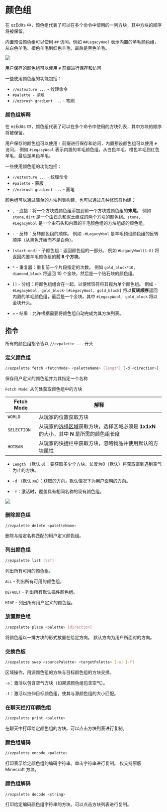 # 颜色组

在 ezEdits 中，颜色组代表了可以在多个命令中使用的一列方块，其中方块的顺序将被保留。

内置预设颜色组可以使用 `##` 访问。例如 `##LegacyWool` 表示内置的羊毛颜色组，从白色羊毛、橙色羊毛到红色羊毛，最后是黑色羊毛。

![](https://ezedits.gitbook.io/~gitbook/image?url=https%3A%2F%2F62542430-files.gitbook.io%2F%7E%2Ffiles%2Fv0%2Fb%2Fgitbook-x-prod.appspot.com%2Fo%2Fspaces%252FmwyNbIIrWCkyIco2qJ9j%252Fuploads%252FVdI8YOxQ0JqMfXcDJ4Sf%252F2024-02-04_19.31.54.png%3Falt%3Dmedia%26token%3D0ac9106f-8618-4747-bb37-5f802d11444a&width=768&dpr=4&quality=100&sign=4d478b57e3b88670730fd1a2b57bf80cf2a289c47bf814cfe51b2f0fb36f8603)

用户保存的颜色组可以使用 `#` 前缀进行保存和访问

一些使用颜色组的功能包括：

- `//eztexture ...` - 纹理命令
- `#palette - 蒙版`
- `//ezbrush gradient ...` - 笔刷

### 颜色组解释

在 ezEdits 中，颜色组代表了可以在多个命令中使用的方块列表，其中方块的顺序将被保留。

用户保存的颜色组可以使用 `!` 前缀进行保存和访问，内置预设颜色组可以使用 `#` 访问。
例如 `#LegacyWool` 表示内置的羊毛颜色组，从白色羊毛、橙色羊毛到红色羊毛，最后是黑色羊毛。

一些使用颜色组的功能包括：

- `//eztexture ...` - 纹理命令
- `#palette` - 蒙版
- `//ezbrush gradient ...` - 画笔

颜色组可以通过简单的方块列表构建，也可以通过几种修饰符构建：

- `,` - 连接：将一个方块或颜色组添加到前一个方块或颜色组的**末尾**。
  例如 `stone,dirt` 是一个由石头和泥土组成的两个方块的颜色组。`stone, #LegacyWool` 是一个由石头和内置的羊毛颜色组的方块组成的颜色组。

- `-` - 反转：反转颜色组的顺序。
  例如 `-#LegacyWool` 是羊毛预设颜色组的反转顺序（从黑色开始而不是白色）。

- `(start:end)` - 子颜色组：返回颜色组的一部分。
  例如 `#LegacyWool(1:8)` 将返回内置羊毛颜色组的**前 8 个方块**。

- `*` - 重复器：重复前一个片段指定的次数。
  例如 `gold_block*10, diamond_block` 将返回 10 个金块，然后是一个钻石块的颜色组。

- `[]` - 分组：将颜色组组合在一起，以便修饰符将其视为单个颜色组。
  例如 `-#LegacyWool, gold_block-[#LegacyWool, gold_block]` 将以**反转顺序**返回内置的羊毛颜色组，最后是一个金块。其中 `#LegacyWool, gold_block` 将以金块开头。

- `=` - 结果：允许根据需要将颜色组自动完成为其方块列表。

## 指令

所有的颜色组指令皆以 `//ezpalette ...` 开头

### 定义颜色组

```sh
//ezpalette fetch <fetchMode> <paletteName> [length] [-d <direction>] [-f]
```

保存用户定义的颜色组并为其指定一个名称

`Fetch Mode`: 从何处获取颜色组中的方块

| Fetch Mode  | 解释                                                                             |
| ----------- | -------------------------------------------------------------------------------- |
| `WORLD`     | 从玩家的位置获取方块                                                             |
| `SELECTION` | 从玩家的[选择区域](../3.WE/2.selections.md)获取方块，选择区域必须是 **1x1xN** 的大小，其中 **N** 是所需的颜色组长度 |
| `HOTBAR`    | 从玩家的快捷栏中获取方块，忽略物品并使用默认的方块属性                           |


- `Length` （默认 `0`）：要获取多少个方块。长度为0（默认）将获取直到遇到空气为止的方块。

- `-d` （默认 `me`）：获取的方向。默认情况下为用户面朝的方向。

- `-f`：激活时，覆盖具有相同名称的现有颜色组。

![](https://ezedits.gitbook.io/~gitbook/image?url=https%3A%2F%2F62542430-files.gitbook.io%2F%7E%2Ffiles%2Fv0%2Fb%2Fgitbook-x-prod.appspot.com%2Fo%2Fspaces%252FmwyNbIIrWCkyIco2qJ9j%252Fuploads%252FSvT88repFEVTDXGpBaft%252Fezp_fetch.gif%3Falt%3Dmedia%26token%3D54d28d19-1105-443d-b0b9-5360d4fbb5a2&width=300&dpr=1&quality=100&sign=c9c5b3b759362dfad7447c2c5b3d464ea1bc946e9fa3b223d5bfbf7e9627df20)

### 删除颜色组

```sh
//ezpalette delete <paletteName>
```

删除与给定名称匹配的用户定义颜色组。

### 列出颜色组

```sh
//ezpalette list [SET]
```

列出所有可用的颜色组。

`ALL` - 列出所有可用的颜色组。

`DEFAULT` - 列出所有默认插件颜色组。

`MINE` - 列出所有用户定义的颜色组。

### 放置颜色组

```sh
//ezpalette place <palette> [direction]
```

将颜色组以一排方块的形式放置在给定方向。
默认方向为用户所面对的方向。

### 交换色板

```sh
//ezpalette swap <sourcePalette> <targetPalette> [-a] [-f]
```

区域操作，用源颜色组的方块与目标颜色组的方块交换。

`-a`：激活以包含空气方块（如果源颜色组包含空气）。

`-f`：激活以拉伸目标颜色组，使其与源颜色组的大小匹配。

### 在聊天栏打印颜色组

```sh
//ezpalette print <palette>
```

在聊天中打印给定颜色组的方块。可以点击方块列表进行复制。

### 颜色组编码

```sh
//ezpalette encode <palette>
```

打印表示给定颜色组的编码字符串。单击字符串进行复制。
仅支持原版 Minecraft 方块。

### 颜色组解码

```sh
//ezpalette decode <string>
```

打印给定编码颜色组字符串的方块。可以点击方块列表进行复制。
